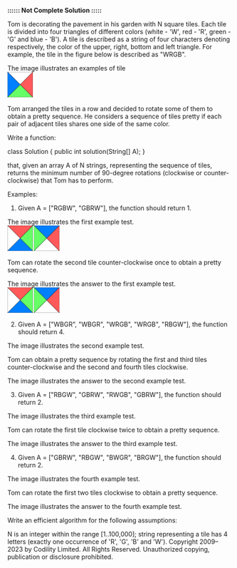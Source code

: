 
<Strong> :::::: Not Complete Solution :::::  </Strong>

Tom is decorating the pavement in his garden with N square tiles. Each tile is divided into four triangles of different colors (white - 'W', red - 'R', green - 'G' and blue - 'B'). A tile is described as a string of four characters denoting respectively, the color of the upper, right, bottom and left triangle. For example, the tile in the figure below is described as "WRGB".

The image illustrates an examples of tile <BR>
![img_1.png](img_1.png)

Tom arranged the tiles in a row and decided to rotate some of them to obtain a pretty sequence. He considers a sequence of tiles pretty if each pair of adjacent tiles shares one side of the same color.

Write a function:

class Solution { public int solution(String[] A); }

that, given an array A of N strings, representing the sequence of tiles, returns the minimum number of 90-degree rotations (clockwise or counter-clockwise) that Tom has to perform.

Examples:

1. Given A = ["RGBW", "GBRW"], the function should return 1.

The image illustrates the first example test.<BR>
![img_2.png](img_2.png)

Tom can rotate the second tile counter-clockwise once to obtain a pretty sequence.

The image illustrates the answer to the first example test.<BR>
![img_3.png](img_3.png)

2. Given A = ["WBGR", "WBGR", "WRGB", "WRGB", "RBGW"], the function should return 4.

The image illustrates the second example test.

Tom can obtain a pretty sequence by rotating the first and third tiles counter-clockwise and the second and fourth tiles clockwise.

The image illustrates the answer to the second example test.

3. Given A = ["RBGW", "GBRW", "RWGB", "GBRW"], the function should return 2.

The image illustrates the third example test.



Tom can rotate the first tile clockwise twice to obtain a pretty sequence.

The image illustrates the answer to the third example test.<BR>


4. Given A = ["GBRW", "RBGW", "BWGR", "BRGW"], the function should return 2.

The image illustrates the fourth example test.

Tom can rotate the first two tiles clockwise to obtain a pretty sequence.

The image illustrates the answer to the fourth example test.

Write an efficient algorithm for the following assumptions:

N is an integer within the range [1..100,000];
string representing a tile has 4 letters (exactly one occurrence of 'R', 'G', 'B' and 'W').
Copyright 2009–2023 by Codility Limited. All Rights Reserved. Unauthorized copying, publication or disclosure prohibited.